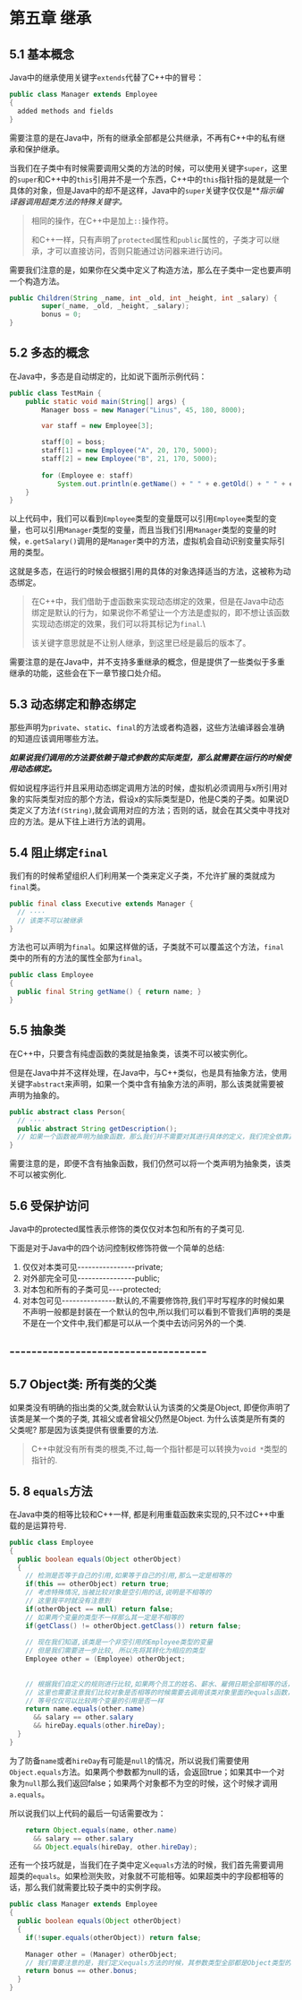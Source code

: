 # 第五章 继承

## 5.1 基本概念

Java中的继承使用关键字`extends`代替了C++中的冒号：

```java
public class Manager extends Employee
{
  added methods and fields
}
```

需要注意的是在Java中，所有的继承全部都是公共继承，不再有C++中的私有继承和保护继承。

当我们在子类中有时候需要调用父类的方法的时候，可以使用关键字`super`，这里的`super`和C++中的`this`引用并不是一个东西，C++中的`this`指针指的是就是一个具体的对象，但是Java中的却不是这样，Java中的`super`关键字仅仅是***指示编译器调用超类方法的特殊关键字。*

> 相同的操作，在C++中是加上`::`操作符。
>
> 和C++一样，只有声明了`protected`属性和`public`属性的，子类才可以继承，才可以直接访问，否则只能通过访问器来进行访问。

需要我们注意的是，如果你在父类中定义了构造方法，那么在子类中一定也要声明一个构造方法。

```java
public Children(String _name, int _old, int _height, int _salary) {
        super(_name, _old, _height, _salary);
        bonus = 0;
}
```

## 5.2 多态的概念

在Java中，多态是自动绑定的，比如说下面所示例代码：

```java
public class TestMain {
    public static void main(String[] args) {
        Manager boss = new Manager("Linus", 45, 180, 8000);

        var staff = new Employee[3];

        staff[0] = boss;
        staff[1] = new Employee("A", 20, 170, 5000);
        staff[2] = new Employee("B", 21, 170, 5000);
      
        for (Employee e: staff)
            System.out.println(e.getName() + " " + e.getOld() + " " + e.getSalary());···
    }
}
```

以上代码中，我们可以看到`Employee`类型的变量既可以引用`Employee`类型的变量，也可以引用`Manager`类型的变量，而且当我们引用`Manager`类型的变量的时候，`e.getSalary()`调用的是`Manager`类中的方法，虚拟机会自动识别变量实际引用的类型。

这就是多态，在运行的时候会根据引用的具体的对象选择适当的方法，这被称为动态绑定。

> 在C++中，我们借助于虚函数来实现动态绑定的效果，但是在Java中动态绑定是默认的行为，如果说你不希望让一个方法是虚拟的，即不想让该函数实现动态绑定的效果，我们可以将其标记为`final`.\
>
> 该关键字意思就是不让别人继承，到这里已经是最后的版本了。

需要注意的是在Java中，并不支持多重继承的概念，但是提供了一些类似于多重继承的功能，这些会在下一章节接口处介绍。

## 5.3 动态绑定和静态绑定

那些声明为`private`、`static`、`final`的方法或者构造器，这些方法编译器会准确的知道应该调用哪些方法。

***如果说我们调用的方法要依赖于隐式参数的实际类型，那么就需要在运行的时候使用动态绑定。***

假如说程序运行并且采用动态绑定调用方法的时候，虚拟机必须调用与x所引用对象的实际类型对应的那个方法，假设x的实际类型是D，他是C类的子类。如果说D类定义了方法`f(String)`,就会调用对应的方法；否则的话，就会在其父类中寻找对应的方法。是从下往上进行方法的调用。

## 5.4  阻止绑定`final`

我们有的时候希望组织人们利用某一个类来定义子类，不允许扩展的类就成为`final`类。

```java
public final class Executive extends Manager {
  // ····
  // 该类不可以被继承
}
```

方法也可以声明为`final`。如果这样做的话，子类就不可以覆盖这个方法，`final`类中的所有的方法的属性全部为`final`。

```java
public class Employee
{
  public final String getName() { return name; }
}
```

## 5.5  抽象类

在C++中，只要含有纯虚函数的类就是抽象类，该类不可以被实例化。

但是在Java中并不这样处理，在Java中，与C++类似，也是具有抽象方法，使用关键字`abstract`来声明，如果一个类中含有抽象方法的声明，那么该类就需要被声明为抽象的。

```java
public abstract class Person{
  // ····
  public abstract String getDescription();
  // 如果一个函数被声明为抽象函数，那么我们并不需要对其进行具体的定义，我们完全依靠其派生类来声明和定义。
}
```

需要注意的是，即便不含有抽象函数，我们仍然可以将一个类声明为抽象类，该类不可以被实例化.

## 5.6 受保护访问

Java中的protected属性表示修饰的类仅仅对本包和所有的子类可见.

下面是对于Java中的四个访问控制权修饰符做一个简单的总结:

1. 仅仅对本类可见----------------private;
2. 对外部完全可见----------------public;
3. 对本包和所有的子类可见----protected;
4. 对本包可见---------------默认的,不需要修饰符,我们平时写程序的时候如果不声明一般都是封装在一个默认的包中,所以我们可以看到不管我们声明的类是不是在一个文件中,我们都是可以从一个类中去访问另外的一个类.

## ------------------------------------

## 5.7 Object类: 所有类的父类

如果类没有明确的指出类的父类,就会默认认为该类的父类是Object, 即便你声明了该类是某一个类的子类, 其祖父或者曾祖父仍然是Object. 为什么该类是所有类的父类呢? 那是因为该类提供有很重要的方法.

> C++中就没有所有类的根类,不过,每一个指针都是可以转换为`void *`类型的指针的.

## 5. 8 `equals`方法

在Java中类的相等比较和C++一样, 都是利用重载函数来实现的,只不过C++中重载的是运算符号.

```java
public class Employee
{
  public boolean equals(Object otherObject)
  {
    // 检测是否等于自己的引用,如果等于自己的引用,那么一定是相等的
   	if(this == otherObject) return true;
    // 考虑特殊情况,当被比较对象是空引用的话,说明是不相等的
    // 这里我平时就没有注意到
   	if(otherObject == null) return false;
    // 如果两个变量的类型不一样那么其一定是不相等的
    if(getClass() != otherObject.getClass()) return false;
    
    // 现在我们知道,该类是一个非空引用的Employee类型的变量
    // 但是我们需要进一步比较, 所以先将其转化为相应的类型
    Employee other = (Employee) otherObject;
    
    
    // 根据我们自定义的规则进行比较,如果两个员工的姓名、薪水、雇佣日期全部相等的话，我们就认为其是一样的
    // 这里也需要注意我们比较对象是否相等的时候需要去调用该类对象里面的equals函数，我们不能简单的使用等号
    // 等号仅仅可以比较两个变量的引用是否一样
    return name.equals(other.name)
      && salary == other.salary
      && hireDay.equals(other.hireDay);
  }
}
```

为了防备`name`或者`hireDay`有可能是`null`的情况，所以说我们需要使用`Object.equals`方法。如果两个参数都为null的话，会返回true；如果其中一个对象为`null`那么我们返回false；如果两个对象都不为空的时候，这个时候才调用`a.equals`。

所以说我们以上代码的最后一句话需要改为：

```java
    return Object.equals(name, other.name)
      && salary == other.salary
      && Object.equals(hireDay, other.hireDay);
```

还有一个技巧就是，当我们在子类中定义`equals`方法的时候，我们首先需要调用超类的`equals`。如果检测失败，对象就不可能相等。如果超类中的字段都相等的话，那么我们就需要比较子类中的实例字段。

```java
public class Manager extends Employee
{
  public boolean equals(Object otherObject)
  {
   	if(!super.equals(otherObject)) return false;
    
    Manager other = (Manager) otherObject;
    // 我们需要注意的是，我们定义equals方法的时候，其参数类型全部都是Object类型的参数
    return bonus == other.bonus;
  }
}
```

